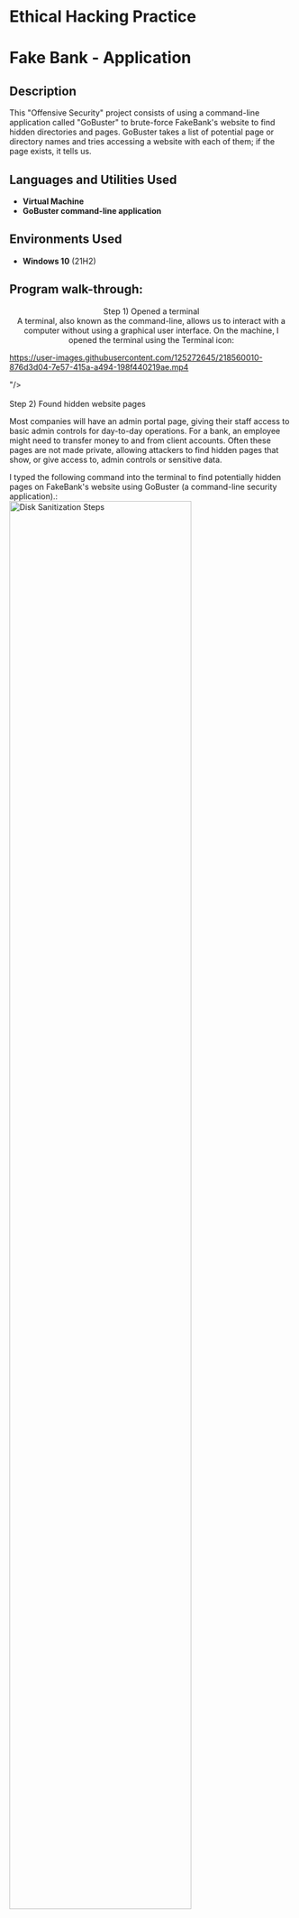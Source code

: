 # Ethical Hacking Practice
<h1>Fake Bank - Application</h1>

<h2>Description</h2>
This "Offensive Security" project consists of using a command-line application called "GoBuster" to brute-force FakeBank's website to find hidden directories and pages. GoBuster takes a list of potential page or directory names and tries accessing a website with each of them; if the page exists, it tells us.
<br />

<h2>Languages and Utilities Used</h2>

- <b>Virtual Machine</b> 
- <b>GoBuster command-line application</b>

<h2>Environments Used </h2>

- <b>Windows 10</b> (21H2)

<h2>Program walk-through:</h2>

<p align="center">
Step 1) Opened a terminal
<br/>
A terminal, also known as the command-line, allows us to interact with a computer without using a graphical user interface. On the machine, I opened the terminal using the Terminal icon:  

https://user-images.githubusercontent.com/125272645/218560010-876d3d04-7e57-415a-a494-198f440219ae.mp4

"/>
<br />
<br />
Step 2) Found hidden website pages

Most companies will have an admin portal page, giving their staff access to basic admin controls for day-to-day operations. For a bank, an employee might need to transfer money to and from client accounts. Often these pages are not made private, allowing attackers to find hidden pages that show, or give access to, admin controls or sensitive data.

I typed the following command into the terminal to find potentially hidden pages on FakeBank's website using GoBuster (a command-line security application).:  <br/>
<img src="https://i.imgur.com/tcTyMUE.png" height="80%" width="80%" alt="Disk Sanitization Steps"/>
<br />
<br />
Enter the number of passes: <br/>
<img src="https://i.imgur.com/nCIbXbg.png" height="80%" width="80%" alt="Disk Sanitization Steps"/>
<br />
<br />
Confirm your selection:  <br/>
<img src="https://i.imgur.com/cdFHBiU.png" height="80%" width="80%" alt="Disk Sanitization Steps"/>
<br />
<br />
Wait for process to complete (may take some time):  <br/>
<img src="https://i.imgur.com/JL945Ga.png" height="80%" width="80%" alt="Disk Sanitization Steps"/>
<br />
<br />
Sanitization complete:  <br/>
<img src="https://i.imgur.com/K71yaM2.png" height="80%" width="80%" alt="Disk Sanitization Steps"/>
<br />
<br />
Observe the wiped disk:  <br/>
<img src="https://i.imgur.com/AeZkvFQ.png" height="80%" width="80%" alt="Disk Sanitization Steps"/>
</p>

<!--
 ```diff
- text in red
+ text in green
! text in orange
# text in gray
@@ text in purple (and bold)@@
```
--!>
